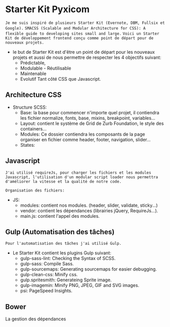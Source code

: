 # Starter Kit Pyxicom 
```Je me suis inspiré de plusieurs Starter Kit (Evernote, DBM, Fullsix et Google).```
```SMACSS (Scalable and Modular Architecture for CSS): A flexible guide to developing sites small and large.```
```Voici un Starter Kit de développement frontend conçu comme point de départ pour de nouveaux projets.```
- le but de Starter Kit est d'être un point de départ pour les nouveaux projets et aussi de nous permettre de respecter les 4 objectifs 
suivant:
    - Prédictable,
    - Modulable - Réutilisable
    - Maintenable
    - Evolutif
Tant côté CSS que Javascript.

## Architecture CSS 
- Structure SCSS:
    - Base: la base pour commencer n'importe quel projet, il contiendra les fichier normalize, fonts, base, mixins, breakpoint, variables...
    - Layout: contient le système de Grid de Zurb Foundation, le style des containers...<br>
    - Modules: Ce dossier contiendra les composants de la page organiser en fichier comme header, footer, navigation, slider...
    - States: 

## Javascript
```J'ai utilisé requireJs, pour charger les fichiers et les modules Javascript, l'utilisation d'un modular script loader nous permettra ```
```d'améliorer la vitesse et la qualité de notre code.```

```Organisation des fichiers:```
- JS:
    - modules: contient nos modules. (header, slider, validate, sticky...)
    - vendor: contient les dépendances (librairies jQuery, RequireJs...).
    - main.js: contient l'appel des modules.

## Gulp (Automatisation des tâches)
```Pour l'automatisation des tâches j'ai utilisé Gulp.```
- Le Starter Kit contient les plugins Gulp suivant:
    - gulp-sass-lint: Checking the Syntax of SCSS.
    - gulp-sass: Compile Sass.
    - gulp-sourcemaps: Generating sourcemaps for easier debugging.
    - gulp-clean-css: Minify css.
    - gulp.spritesmith: Generateing Sprite image.
    - gulp-imagemin: Minify PNG, JPEG, GIF and SVG images.
    - psi: PageSpeed Insights.

## Bower
La gestion des dépendances